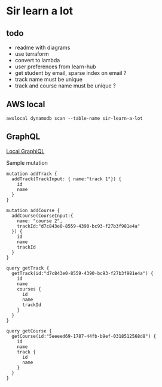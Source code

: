 # Sir learn a lot

## todo

- readme with diagrams
- use terraform
- convert to lambda
- user preferences from learn-hub
- get student by email, sparse index on email ?
- track name must be unique
- track and course name must be unique ?

## AWS local

```
awslocal dynamodb scan --table-name sir-learn-a-lot
```

## GraphQL

[Local GraphiQL](http://localhost:3000/graphql)

Sample mutation

```
mutation addTrack {
  addTrack(TrackInput: { name:"track 1"}) {
    id
    name
  }
}

mutation addCourse {
  addCourse(CourseInput:{
    name: "course 2",
    trackId:"d7c843e0-8559-4390-bc93-f27b3f981e4a"
  }) {
    id
    name
    trackId
  }
}

query getTrack {
  getTrack(id:"d7c843e0-8559-4390-bc93-f27b3f981e4a") {
    id
    name
    courses {
      id
      name
      trackId
    }
  }
}

query getCourse {
  getCourse(id:"5eeeed69-1787-44fb-b9ef-0318512568d8") {
    id
    name
    track {
      id
      name
    }
  }
}
```
